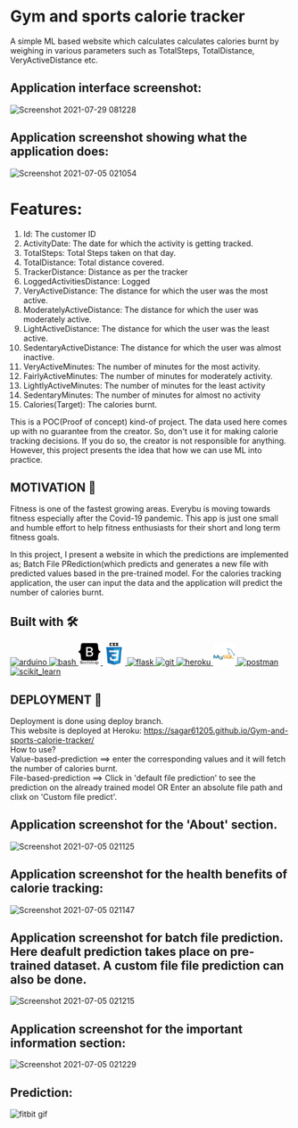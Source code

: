 # Gym and sports calorie tracker
A simple ML based website which calculates calculates calories burnt by weighing in various parameters such as TotalSteps, TotalDistance, VeryActiveDistance etc.

## Application interface screenshot:
![Screenshot 2021-07-29 081228](https://user-images.githubusercontent.com/5305547/127722922-e64f813f-13a8-4310-a85b-a1f0b730d278.png)


## Application screenshot showing what the application does:
![Screenshot 2021-07-05 021054](https://user-images.githubusercontent.com/5305547/127000193-452f106b-849c-445a-af4b-001815aca210.png)

# Features:
1.	Id: The customer ID
2.	ActivityDate: The date for which the activity is getting tracked.
3.	TotalSteps:  Total Steps taken on that day.
4.	TotalDistance: Total distance covered.
5.	TrackerDistance: Distance as per the tracker
6.	LoggedActivitiesDistance: Logged 
7.	VeryActiveDistance: The distance for which the user was the most active. 
8.	ModeratelyActiveDistance: The distance for which the user was moderately active.
9.	LightActiveDistance: The distance for which the user was the least active.
10.	SedentaryActiveDistance: The distance for which the user was almost inactive.
11.	VeryActiveMinutes: The number of minutes for the most activity.
12.	FairlyActiveMinutes: The number of minutes for moderately activity.
13.	LightlyActiveMinutes: The number of minutes for the least activity
14.	SedentaryMinutes: The number of minutes for almost no activity
15.	Calories(Target): The calories burnt. 


This is a POC(Proof of concept) kind-of project. The data used here comes up with no guarantee from the creator. So, don't use it for making calorie tracking decisions. If you do so, the creator is not responsible for anything. However, this project presents the idea that how we can use ML into practice.

## MOTIVATION 💪
Fitness is one of the fastest growing areas. Everybu is moving towards fitness especially after the Covid-19 pandemic. This app is just one small and humble effort to help fitness enthusiasts for their short and long term fitness goals. 

In this project, I present a website in which the predictions are implemented as; Batch File PRediction(which predicts and generates a new file with predicted values based in the pre-trained model. 
For the calories tracking application, the user can input the data and the application will predict the number of calories burnt.


## Built with 🛠️
<p align="left"> <a href="https://www.arduino.cc/" target="_blank"> <img src="https://cdn.worldvectorlogo.com/logos/arduino-1.svg" alt="arduino" width="40" height="40"/> </a> <a href="https://www.gnu.org/software/bash/" target="_blank"> <img src="https://www.vectorlogo.zone/logos/gnu_bash/gnu_bash-icon.svg" alt="bash" width="40" height="40"/> </a> <a href="https://getbootstrap.com" target="_blank"> <img src="https://raw.githubusercontent.com/devicons/devicon/master/icons/bootstrap/bootstrap-plain-wordmark.svg" alt="bootstrap" width="40" height="40"/> </a> <a href="https://www.w3schools.com/css/" target="_blank"> <img src="https://raw.githubusercontent.com/devicons/devicon/master/icons/css3/css3-original-wordmark.svg" alt="css3" width="40" height="40"/> </a><a href="https://flask.palletsprojects.com/" target="_blank"> <img src="https://www.vectorlogo.zone/logos/pocoo_flask/pocoo_flask-icon.svg" alt="flask" width="40" height="40"/> </a> <a href="https://git-scm.com/" target="_blank"> <img src="https://www.vectorlogo.zone/logos/git-scm/git-scm-icon.svg" alt="git" width="40" height="40"/> </a> <a href="https://heroku.com" target="_blank"> <img src="https://www.vectorlogo.zone/logos/heroku/heroku-icon.svg" alt="heroku" width="40" height="40"/> </a> <a href="https://www.mysql.com/" target="_blank"> <img src="https://raw.githubusercontent.com/devicons/devicon/master/icons/mysql/mysql-original-wordmark.svg" alt="mysql" width="40" height="40"/> </a><a href="https://postman.com" target="_blank"> <img src="https://www.vectorlogo.zone/logos/getpostman/getpostman-icon.svg" alt="postman" width="40" height="40"/> </a><a href="https://scikit-learn.org/" target="_blank"> <img src="https://upload.wikimedia.org/wikipedia/commons/0/05/Scikit_learn_logo_small.svg" alt="scikit_learn" width="40" height="40"/> </a></p>       

    

## DEPLOYMENT 🚀
Deployment is done using deploy branch.<br/>
This website is deployed at Heroku: https://sagar61205.github.io/Gym-and-sports-calorie-tracker/ <br/>
How to use? <br/>
Value-based-prediction ==> enter the corresponding values and it will fetch the number of calories burnt.<br/>
File-based-prediction  ==> Click in 'default file prediction' to see the prediction on the already trained model OR Enter an absolute file path and clixk on 'Custom file predict'.



## Application screenshot for the 'About' section.
![Screenshot 2021-07-05 021125](https://user-images.githubusercontent.com/5305547/127006780-e9db9aab-a120-4e03-914c-0b6c4e60117e.png)
## Application screenshot for the health benefits of calorie tracking:
![Screenshot 2021-07-05 021147](https://user-images.githubusercontent.com/5305547/127006914-98cb98d5-9f91-44cf-ab01-7890a3e3cc9d.png)

## Application screenshot for batch file prediction. Here deafult prediction takes place on pre-trained dataset. A custom file file prediction can also be done.
![Screenshot 2021-07-05 021215](https://user-images.githubusercontent.com/5305547/127007072-be80bb04-646c-49b2-8eea-94059ad1bcfe.png)

## Application screenshot for the important information section:
![Screenshot 2021-07-05 021229](https://user-images.githubusercontent.com/5305547/127007130-bef97d9b-bb39-47e1-8c31-cbfbdc27869d.png)

## Prediction:
![fitbit gif](https://user-images.githubusercontent.com/5305547/127011833-bf847429-45ca-4909-9020-4403d4e4a3bc.gif)


